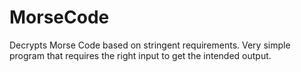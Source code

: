 # MorseCode
Decrypts Morse Code based on stringent requirements. Very simple program that requires the right input to get the intended output.
